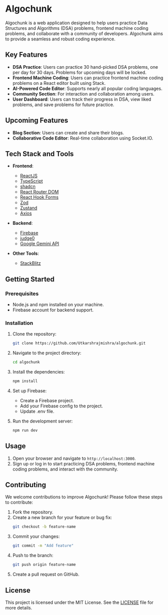 
# Algochunk

Algochunk is a web application designed to help users practice Data Structures and Algorithms (DSA) problems, frontend machine coding problems, and collaborate with a community of developers. Algochunk aims to provide a seamless and robust coding experience.

## Key Features

- **DSA Practice**: Users can practice 30 hand-picked DSA problems, one per day for 30 days. Problems for upcoming days will be locked.
- **Frontend Machine Coding**: Users can practice frontend machine coding problems on a React editor built using Stack.
- **AI-Powered Code Editor**: Supports nearly all popular coding languages.
- **Community Section**: For interaction and collaboration among users.
- **User Dashboard**: Users can track their progress in DSA, view liked problems, and save problems for future practice.

## Upcoming Features

- **Blog Section**: Users can create and share their blogs.
- **Collaborative Code Editor**: Real-time collaboration using Socket.IO.

## Tech Stack and Tools

- **Frontend**:
  - [ReactJS](https://reactjs.org/)
  - [TypeScript](https://www.typescriptlang.org/)
  - [shadcn](https://shadcn.dev/)
  - [React Router DOM](https://reactrouter.com/)
  - [React Hook Forms](https://react-hook-form.com/)
  - [Zod](https://zod.dev/)
  - [Zustand](https://zustand.surge.sh/)
  - [Axios](https://axios-http.com/)

- **Backend**:
  - [Firebase](https://firebase.google.com/)
  - [judge0](https://judge0.com/)
  - [Google Gemini API](https://ai.google.dev/)

- **Other Tools**:
  - [StackBlitz](https://stackblitz.com/)

## Getting Started

### Prerequisites

- Node.js and npm installed on your machine.
- Firebase account for backend support.

### Installation

1. Clone the repository:

   ```bash
   git clone https://github.com/Utkarshrajmishra/algochunk.git
   ```

2. Navigate to the project directory:

   ```bash
   cd algochunk
   ```

3. Install the dependencies:

   ```bash
   npm install
   ```

4. Set up Firebase:

   - Create a Firebase project.
   - Add your Firebase config to the project.
   - Update .env file.

5. Run the development server:

   ```bash
   npm run dev
   ```

## Usage

1. Open your browser and navigate to `http://localhost:3000`.
2. Sign up or log in to start practicing DSA problems, frontend machine coding problems, and interact with the community.

## Contributing

We welcome contributions to improve Algochunk! Please follow these steps to contribute:

1. Fork the repository.
2. Create a new branch for your feature or bug fix:
   ```bash
   git checkout -b feature-name
   ```
3. Commit your changes:
   ```bash
   git commit -m "Add feature"
   ```
4. Push to the branch:
   ```bash
   git push origin feature-name
   ```
5. Create a pull request on GitHub.

## License

This project is licensed under the MIT License. See the [LICENSE](LICENSE) file for more details.

